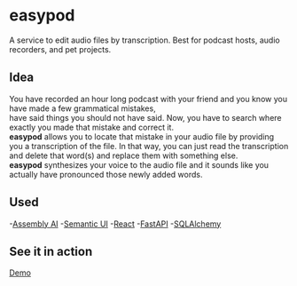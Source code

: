 # easypod
A service to edit audio files by transcription. Best for podcast hosts, audio recorders, and pet projects.

## Idea
You have recorded an hour long podcast with your friend and you know you have made a few grammatical mistakes,   
have said things you should not have said. Now, you have to search where exactly you made that mistake and correct it.  
**easypod** allows you to locate that mistake in your audio file by providing you a transcription of the file. In that way, 
you can just read the transcription and delete that word(s) and replace them with something else.  
**easypod** synthesizes your voice to the audio file and it sounds like you actually have pronounced those newly added words.
## Used
-[Assembly AI](https://assembly.ai/)
-[Semantic UI](https://semantic-ui.com/)
-[React](https://reactjs.org/)
-[FastAPI](https://fastapi.tiangolo.com/)
-[SQLAlchemy](https://www.sqlalchemy.org/)

## See it in action
[Demo](https://easypod.com/)


